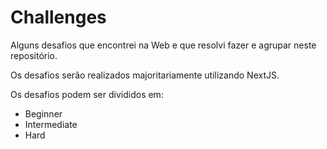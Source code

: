 
# Challenges

Alguns desafios que encontrei na Web e que resolvi fazer e agrupar neste repositório.

Os desafios serão realizados majoritariamente utilizando NextJS.

Os desafios podem ser divididos em:
- Beginner
- Intermediate
- Hard